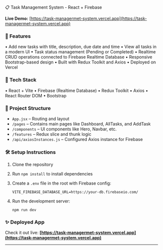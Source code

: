  📋 Task Management System - React + Firebase

**Live Demo:**
[https://task-managermet-system.vercel.app](https://task-managermet-system.vercel.app)

### 🔧 Features

• Add new tasks with title, description, due date and time
• View all tasks in a modern UI
• Task status management (Pending or Completed)
• Realtime CRUD operations connected to Firebase Realtime Database
• Responsive Bootstrap-based design
• Built with Redux Toolkit and Axios
• Deployed on Vercel

### 🧩 Tech Stack

• React + Vite
• Firebase (Realtime Database)
• Redux Toolkit
• Axios
• React Router DOM
• Bootstrap

### 🚀 Project Structure

* `App.jsx` – Routing and layout
* `/pages` – Contains main pages like Dashboard, AllTasks, and AddTask
* `/components` – UI components like Hero, Navbar, etc.
* `/features` – Redux slice and thunk logic
* `/api/axiosInstances.js` – Configured Axios instance for Firebase

### 🛠️ Setup Instructions

1. Clone the repository
2. Run `npm install` to install dependencies
3. Create a `.env` file in the root with Firebase config:

   ```
   VITE_FIREBASE_DATABASE_URL=https://your-db.firebaseio.com/
   ```
4. Run the development server:

   ```
   npm run dev
   ```

### ✨ Deployed App

Check it out live:
**[https://task-managermet-system.vercel.app](https://task-managermet-system.vercel.app)**

---
